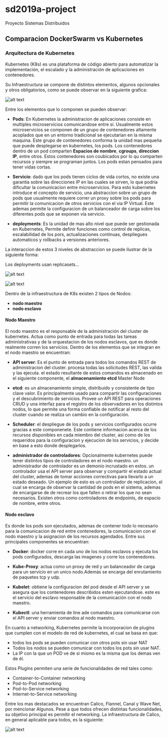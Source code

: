 # sd2019a-project
Proyecto Sistemas Distribuidos



## Comparacion DockerSwarm vs Kubernetes

### Arquitectura de Kubernetes

Kubernetes (K8s) es una plataforma de código abierto para automatizar la implementación, el escalado y la administración de aplicaciones en contenedores.

Su Infraestructura se compone de distintos elementos, algunos opcionales y otros obligatorios, como se puede observar en la siguiente grafica:

![alt text](https://res.cloudinary.com/dukp6c7f7/image/upload/f_auto,fl_lossy,q_auto/s3-ghost/2016/06/o7leok.png "Arquitectura basica de kubernetes")

Entre los elementos que lo componen se pueden observar:

* **Pods**: En Kubernetes la administracion de aplicaciones consiste en multiples microservicios comunicandose entre sí. Usualmente estos microservicios se componen de un grupo de contenedores altamente acoplados que en un entorno tradicional se ejecutarian en la misma maquina. Este grupo de contenedores conforma la unidad mas pequeña que puede desplegarse en kubernetes, los pods. Los contenedores dentro de un pod comparten **Espacios de nombre**, **cgroups**, **direccion IP**, entre otros. Estos contenedores son coubicados por lo qu comparten recursos y siempre se programan juntos. Los pods estan pensados para tener vidas cortas.

* **Servicio**: dado que los pods tienen ciclos de vida cortos, no existe una garantia sobre las direcciones IP en las cuales se sirven, lo que podria dificultar la comunicacion entre microservicios. Para esto kubernetes introduce el concepto de servicio, una abstraccion sobre un grupo de pods que usualmente requiere correr un proxy sobre los pods para permitir la comunicacion de otros servicios con el via IP Virtual. Este ademas permite la configuracion de un balanceador de carga sobre los diferentes pods que se exponen via servicio.

* **deployments**: Es la unidad de mas alto nivel que puede ser gestionada en Kubernetes, Permite definir funciones como control de replicas, escalabilidad de los pors, actualizaciones continuas, despliegues automaticos y rollbacks a versiones anteriores.


La interaccion de estos 3 niveles de abstraccion se puede ilustrar de la siguiente forma: 

Los deployments usan replicasets...

![alt text](https://storage.googleapis.com/cdn.thenewstack.io/media/2017/11/07751442-deployment.png "deployment in Kubernetes")


![alt text](https://478h5m1yrfsa3bbe262u7muv-wpengine.netdna-ssl.com/wp-content/uploads/2017/03/Kubernetes-architecture-logical-constructs-1024x577.png "Service vs Deployment")

Dentro de la infraestructura de K8s existen 2 tipos de Nodos:
* **nodo maestro**
* **nodo esclavo**

#### Nodo Maestro

El nodo maestro es el responsable de la administración del cluster de kubernetes. Actua como punto de entrada para todas las tareas administrativas y de la orquestacion de los nodos esclavos, que es donde realmente corren los servicios.
Dentro de los elementos que se integran en el nodo maestro se encuentran: 
* **API server**: Es el punto de entrada para todos los comandos REST de administracion del cluster. procesa todas las solicitudes REST, las valida y las ejecuta. el estado resultante de estos comandos es almacenado en el siguiente componente, el **almacenamiento etcd**
Master Node

* **etcd**: es un almacenamiento simple, distribuido y consistente de tipo clave valor. Es principalmente usado para compartir las configuraciones y el descubrimiento de servicios. Provee un API REST para operaciones CRUD y una interfaz para el registro de los observadores en los distintos nodos, lo que permite una forma confiable de notificar al resto del cluster cuando se realiza un cambio en la configuración.

* **Scheduler**: el despliegue de los pods y servicios configurados ocurre gracias a este componenete. Este contiene informacion acerca de los recursos disponibles en cada miembro del cluster, asi como de los requeridos para la configuracion y ejecucion de los servicios, y decide en base a esto donde desplegarlos.

* **administrador de controladores**: Opcionalmente kubernetes puede tener distintos tipos de controladores en el nodo maestro. un administrador de controlador es un demonio incrustado en estos. un controlador usa el API server para observar y compartir el estado actual del cluster, ademas de tomar acciones correctivas para llevarlo a un estado deseado. Un ejemplo de esto es un controlador de replicacion, el cual se encarga de observar la cantidad de pods en el sistema, ademas de encargarse de de recrear los que fallen o retirar los que no sean necesarios. Existen otros como controladores de endpoints, de espacio de nombre, entre otros.


#### Nodo esclavo
Es donde los pods son ejecutados, ademas de contener todo lo necesario para la comunicacion de red entre contenedores, la comunicacion con el nodo maestro y la asignacion de los recursos agendados.
Entre sus principales componentes se encuentran:

* **Docker**: docker corre en cada uno de los nodos esclavos y ejecuta los pods configurados, descarga las imagenes y corre los contenedores.

* **Kube-Proxy**: actua como un proxy de red y un balanceador de carga para un servicio en un unico nodo.Además se encarga del enrutamiento de paquetes tcp y udp.

* **Kubelet**: obtiene la configuracion del pod desde el API server y se asegura que los contenedores describidos esten ejecutandose. este es el servicio del esclavo responsable de la comunicación con el nodo maestro.

* **Kubectl**: una herramienta de line ade comandos para comunicarse con el API server y enviar comandos al nodo maestro.

En cuanto a networking, Kubernetes permite la incorporacion de plugins que cumplen con el modelo de red de kubernetes, el cual se basa en que:
* todos los pods se pueden comunicar con otros pots sin usar NAT
* Todos los nodos se pueden comunicar con todos los pots sin usar NAT.
* La IP con la que un POD ve de si mismo es la misma que los demas ven de él.

Estos  Plugins permiten una serie de funcionalidades de red tales como:
* Container-to-Container networking
* Pod-to-Pod networking
* Pod-to-Service networking
* Internet-to-Service networking

Entre los mas destacados se encuentran Calico, Flannel, Canal y Wave Net, por mencionar Algunos.
Pese a que todos ofrecen distintas funcionalidades, su objetivo principal es permitir el networking. La infraestructura de Calico, en general aplicable para todos, es la siguiente:

![alt text](https://i2.wp.com/blog.docker.com/wp-content/uploads/f5755314-2f6c-46b3-a2e3-c3a6c4e17108.jpg?fit=668%2C598&ssl=1 "Calico Architecture")

